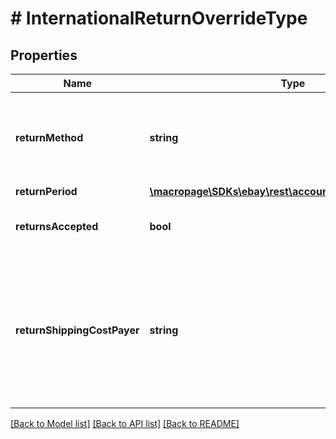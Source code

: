 # # InternationalReturnOverrideType

## Properties

Name | Type | Description | Notes
------------ | ------------- | ------------- | -------------
**returnMethod** | **string** | This field sets/indicates if the seller offers replacement or exchange items to the buyer in the case of an international return. The buyer must be willing to accept a replacement or exchange item; otherwise, the seller will need to issue a refund for a return. For implementation help, refer to &lt;a href&#x3D;&#39;https://developer.ebay.com/api-docs/sell/account/types/api:ReturnMethodEnum&#39;&gt;eBay API documentation&lt;/a&gt; | [optional]
**returnPeriod** | [**\macropage\SDKs\ebay\rest\account\Model\TimeDuration**](TimeDuration.md) |  | [optional]
**returnsAccepted** | **bool** | If set to &lt;code&gt;true&lt;/code&gt;, the seller accepts international returns. If set to &lt;code&gt;false&lt;/code&gt;, the seller does not accept international returns.  &lt;br/&gt;&lt;br/&gt;This field is conditionally required if the seller chooses to have a separate international return policy. | [optional]
**returnShippingCostPayer** | **string** | This field indicates who is responsible for paying for the shipping charges for returned items. The field can be set to either &lt;code&gt;BUYER&lt;/code&gt; or &lt;code&gt;SELLER&lt;/code&gt;.  &lt;br/&gt;&lt;br/&gt;Depending on the return policy and specifics of the return, either the buyer or the seller can be responsible for the return shipping costs. Note that the seller is always responsible for return shipping costs for &#39;significantly not as described&#39; (SNAD) issues.  &lt;br/&gt;&lt;br/&gt;This field is conditionally required if the &lt;b&gt;internationalOverride.returnsAccepted&lt;/b&gt; field is set to &lt;code&gt;true&lt;/code&gt;. For implementation help, refer to &lt;a href&#x3D;&#39;https://developer.ebay.com/api-docs/sell/account/types/api:ReturnShippingCostPayerEnum&#39;&gt;eBay API documentation&lt;/a&gt; | [optional]

[[Back to Model list]](../../README.md#models) [[Back to API list]](../../README.md#endpoints) [[Back to README]](../../README.md)
